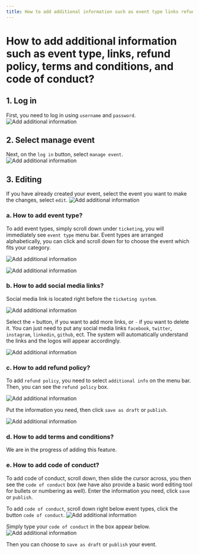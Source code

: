 ```yaml
---
title: How to add additional information such as event type links refund policy terms and conditions and code of conduct
---
```


# How to add additional information such as event type, links, refund policy, terms and conditions, and code of conduct?


## 1. Log in

First, you need to log in using `username` and `password`.
![Add additional information](/images/Log-in-page.png)


## 2. Select manage event
Next, on the `log in` button, select `manage event`.
![Add additional information](/images/How-to-add-additional-information-manage-event-tab.png)


## 3. Editing
If you have already created your event, select the event you want to make the changes, select `edit`.
![Add additional information](/images/How-to-add-additional-information-edit-button.png)


### a. How to add event type? 
To add event types, simply scroll down under `ticketing`, you will immediately see `event type` menu bar.
Event types are arranged alphabetically, you can click and scroll down for to choose the event which fits your category. 


![Add additional information](/images/How-to-add-additional-information-Adding-Event-type-1.png)


![Add additional information](/images/How-to-add-additional-information-Adding-Event-type-2.png)


### b. How to add social media links?
Social media link is located right before the `ticketing system`. 

![Add additional information](/images/How-to-Add-additional-information-links-1.png)

Select the `+` button, if you want to add more links, or `-` if you want to delete it.
You can just need to put any social media links `facebook`, `twitter`, `instagram`, `linkedin`, `github`, ect. The system will automatically understand the links and the logos will appear accordingly. 

![Add additional information](/images/How-to-Add-additional-information-links-2.png)

### c. How to add refund policy? 

To add `refund policy`, you need to select `additional info` on the menu bar. Then, you can see the `refund policy` box. 

![Add additional information](/images/How-to-add-additional-information-refund-policy-1.png)

Put the information you need, then click `save as draft` or `publish`. 

![Add additional information](/images/How-to-add-additional-information-refund-policy-2.png)


### d. How to add terms and conditions?

We are in the progress of adding this feature.

### e. How to add code of conduct?

To add code of conduct, scroll down, then slide the cursor across, you then see the `code of conduct` box (we have also provide a basic word editing tool for bullets or numbering as well). Enter the information you need, click `save` or `publish`. 


To add `code of conduct`, scroll down right below event types, click the button `code of conduct`.
![Add additional information](/images/How-to-add-addittional-infomation-code-of-conduct-1.png)


Simply type your `code of conduct` in the box appear below.
![Add additional information](/images/How-to-add-addittional-infomation-code-of-conduct-2.png)

Then you can choose to `save as draft` or `publish` your event. 
